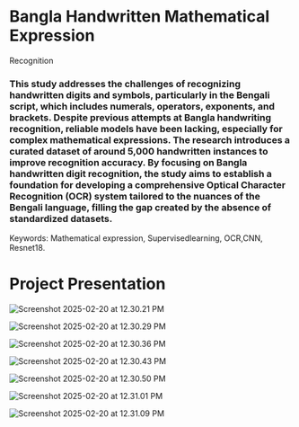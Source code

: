 # Bangla Handwritten Mathematical Expression
Recognition
### This study addresses the challenges of recognizing handwritten digits and symbols, particularly in the Bengali script, which includes numerals, operators, exponents, and brackets. Despite previous attempts at Bangla handwriting recognition, reliable models have been lacking, especially for complex mathematical expressions. The research introduces a curated dataset of around 5,000 handwritten instances to improve recognition accuracy. By focusing on Bangla handwritten digit recognition, the study aims to establish a foundation for developing a comprehensive Optical Character Recognition (OCR) system tailored to the nuances of the Bengali language, filling the gap created by the absence of standardized datasets.
Keywords: Mathematical expression, Supervisedlearning, OCR,CNN, Resnet18.
# Project Presentation

![Screenshot 2025-02-20 at 12.30.21 PM](Project%20presentation/Screenshot%202025-02-20%20at%2012.30.21%20PM.png)

![Screenshot 2025-02-20 at 12.30.29 PM](Project%20presentation/Screenshot%202025-02-20%20at%2012.30.29%20PM.png)

![Screenshot 2025-02-20 at 12.30.36 PM](Project%20presentation/Screenshot%202025-02-20%20at%2012.30.36%20PM.png)

![Screenshot 2025-02-20 at 12.30.43 PM](Project%20presentation/Screenshot%202025-02-20%20at%2012.30.43%20PM.png)

![Screenshot 2025-02-20 at 12.30.50 PM](Project%20presentation/Screenshot%202025-02-20%20at%2012.30.50%20PM.png)

![Screenshot 2025-02-20 at 12.31.01 PM](Project%20presentation/Screenshot%202025-02-20%20at%2012.31.01%20PM.png)

![Screenshot 2025-02-20 at 12.31.09 PM](Project%20presentation/Screenshot%202025-02-20%20at%2012.31.09%20PM.png)
